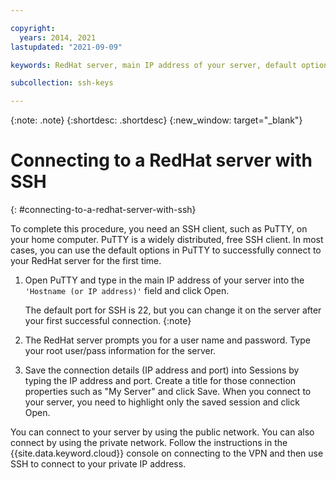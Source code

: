 ```yaml
---

copyright:
  years: 2014, 2021
lastupdated: "2021-09-09"

keywords: RedHat server, main IP address of your server, default options

subcollection: ssh-keys

---
```


{:note: .note}
{:shortdesc: .shortdesc}
{:new_window: target="_blank"}

# Connecting to a RedHat server with SSH
{: #connecting-to-a-redhat-server-with-ssh}

To complete this procedure, you need an SSH client, such as PuTTY, on your home computer. PuTTY is a widely distributed, free SSH client.
In most cases, you can use the default options in PuTTY to successfully connect to your RedHat server for the first time.

1. Open PuTTY and type in the main IP address of your server into the `'Hostname (or IP address)'` field and click Open.

    The default port for SSH is 22, but you can change it on the server after your first successful connection.
    {:note} 
  
2. The RedHat server prompts you for a user name and password. Type your root user/pass information for the server.
3. Save the connection details (IP address and port) into Sessions by typing the IP address and port. Create a title for those connection properties such as "My Server" and click Save.
    When you connect to your server, you need to highlight only the saved session and click Open.

You can connect to your server by using the public network.
You can also connect by using the private network. Follow the instructions in the {{site.data.keyword.cloud}} console on connecting to the VPN and then use SSH to connect to your private IP address.
